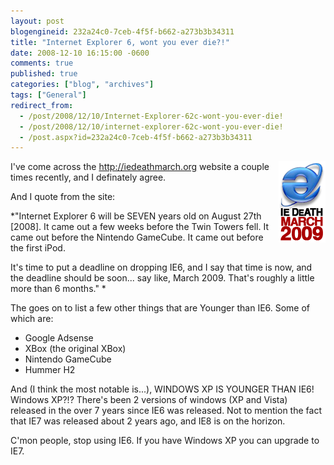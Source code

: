 ```yaml
---
layout: post
blogengineid: 232a24c0-7ceb-4f5f-b662-a273b3b34311
title: "Internet Explorer 6, wont you ever die?!"
date: 2008-12-10 16:15:00 -0600
comments: true
published: true
categories: ["blog", "archives"]
tags: ["General"]
redirect_from: 
  - /post/2008/12/10/Internet-Explorer-62c-wont-you-ever-die!
  - /post/2008/12/10/internet-explorer-62c-wont-you-ever-die!
  - /post.aspx?id=232a24c0-7ceb-4f5f-b662-a273b3b34311
---
```

<!-- more -->


<a href="http://iedeathmarch.org"><img src="/images/posts/iedeathmarch2009badge.png" border="0" alt="IE DEATH MARCH 2009" align="right" /></a>I&#39;ve come across the <a href="http://iedeathmarch.org">http://iedeathmarch.org</a> website a couple times recently, and I definately agree.



And I quote from the site:



*&quot;Internet Explorer 6 will be SEVEN years old on August 27th [2008]. It came out a few weeks before the Twin Towers fell. It came out before the Nintendo GameCube. It came out before the first iPod.

It&#39;s time to put a deadline on dropping IE6, and I say that time is now, and the deadline should be soon... say like, March 2009. That&#39;s roughly a little more than 6 months.&quot; *



The goes on to list a few other things that are Younger than IE6. Some of which are:

<ul>
	<li>Google Adsense</li>
	<li>XBox (the original XBox)</li>
	<li>Nintendo GameCube</li>
	<li>Hummer H2</li>
</ul>


And (I think the most notable is...), WINDOWS XP IS YOUNGER THAN IE6! Windows XP?!? There&#39;s been 2 versions of windows (XP and Vista) released in the over 7 years since IE6 was released. Not to mention the fact that IE7 was released about 2 years ago, and IE8 is on the horizon.



C&#39;mon people, stop using IE6. If you have Windows XP you can upgrade to IE7.

